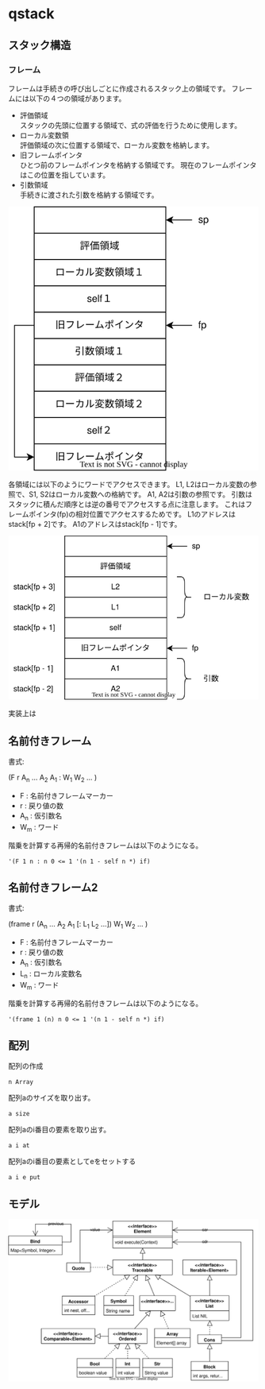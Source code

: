 # qstack

## スタック構造

### フレーム

フレームは手続きの呼び出しごとに作成されるスタック上の領域です。
フレームには以下の４つの領域があります。
 
- 評価領域<br>
  スタックの先頭に位置する領域で、式の評価を行うために使用します。
- ローカル変数領<br>
  評価領域の次に位置する領域で、ローカル変数を格納します。
- 旧フレームポインタ<br>
  ひとつ前のフレームポインタを格納する領域です。
  現在のフレームポインタはこの位置を指しています。
- 引数領域<br>
  手続きに渡された引数を格納する領域です。

![フレーム](qstack-フレーム.drawio.svg)

各領域には以下のようにワードでアクセスできます。
L1, L2はローカル変数の参照で、S1, S2はローカル変数への格納です。
A1, A2は引数の参照です。
引数はスタックに積んだ順序とは逆の番号でアクセスする点に注意します。
これはフレームポインタ(fp)の相対位置でアクセスするためです。
L1のアドレスはstack[fp + 2]です。
A1のアドレスはstack[fp - 1]です。


![引数とローカル変数](qstack-引数とローカル変数.drawio.svg)

実装上は

## 名前付きフレーム

書式:

(F r A<sub>n</sub> ... A<sub>2</sub> A<sub>1</sub> : W<sub>1</sub> W<sub>2</sub> ... )

- F : 名前付きフレームマーカー
- r : 戻り値の数
- A<sub>n</sub> : 仮引数名
- W<sub>m</sub> : ワード

階乗を計算する再帰的名前付きフレームは以下のようになる。

```
'(F 1 n : n 0 <= 1 '(n 1 - self n *) if)
```


## 名前付きフレーム2

書式:

(frame r (A<sub>n</sub> ... A<sub>2</sub> A<sub>1</sub> [: L<sub>1</sub> L<sub>2</sub> ...]) W<sub>1</sub> W<sub>2</sub> ... )

- F : 名前付きフレームマーカー
- r : 戻り値の数
- A<sub>n</sub> : 仮引数名
- L<sub>n</sub> : ローカル変数名
- W<sub>m</sub> : ワード

階乗を計算する再帰的名前付きフレームは以下のようになる。

```
'(frame 1 (n) n 0 <= 1 '(n 1 - self n *) if)
```

## 配列

配列の作成

```
n Array
```

配列aのサイズを取り出す。

```
a size
```

配列aのi番目の要素を取り出す。

```
a i at
```


配列aのi番目の要素としてeをセットする

```
a i e put
```


## モデル

![クラス図](qstack-クラス図.drawio.svg)